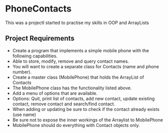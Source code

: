# PhoneContacts
This was a projectI started to practise my skills in OOP and ArrayLists
## Project Requirements
* Create a program that implements a simple mobile phone with the following capabilities.
* Able to store, modify, remove and query contact names.
* You will want to create a separate class for Contacts (name and phone number).
* Create a master class (MobilePhone) that holds the ArrayList of Contacts
* The MobilePhone class has the functionality listed above.
* Add a menu of options that are available.
* Options:  Quit, print list of contacts, add new contact, update existing contact, remove contact  and search/find contact.
* When adding or updating be sure to check if the contact already exists (use name)
* Be sure not to expose the inner workings of the Arraylist to MobilePhone
* MobilePhone should do everything with Contact objects only.
